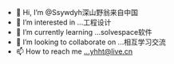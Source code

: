 - 👋 Hi, I’m @Ssywdyh深山野翁来自中国
- 👀 I’m interested in ...工程设计
- 🌱 I’m currently learning ...solvespace软件
- 💞️ I’m looking to collaborate on ...相互学习交流
- 📫 How to reach me ...yhht@live.cn

<!---
Ssywdyh/Ssywdyh is a ✨ special ✨ repository because its `README.md` (this file) appears on your GitHub profile.
You can click the Preview link to take a look at your changes.
--->
